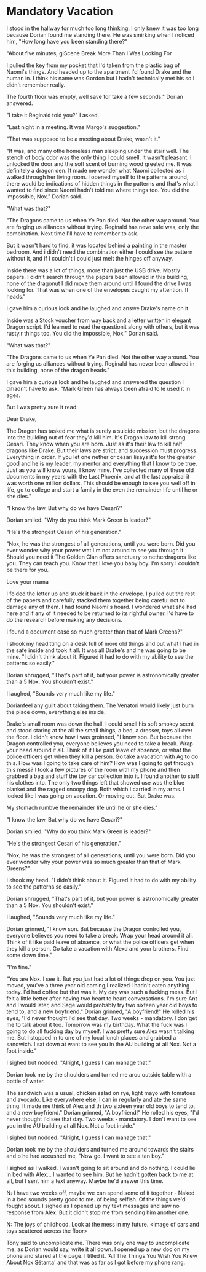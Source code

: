#  Mandatory Vacation

I stood in the hallway for much too long thinking. I only knew it was too long
because Dorian found me standing there. He was smirking when I noticed him, "How
long have you been standing there?"

"About five minutes, giScene Break
 More Than I Was Looking For

I pulled the key from my pocket that I'd taken from the plastic bag of Naomi's
things. And headed up to the apartment I'd found Drake and the human in. I think
his name was Gordon but I hadn't technically met his so I didn't remember
really.

The fourth floor was empty, well save for take a few seconds." Dorian answered.

"I take it Reginald told you?" I asked.

"Last night in a meeting. It was Margo's suggestion."

"That was supposed to be a meeting about Drake, wasn't it."

"It was, and many othe homeless man sleeping under the
stair well. The stench of body odor was the only thing I could smell. It wasn't
pleasant. I unlocked the door and the soft scent of burning wood greeted me. It
was definitely a dragon den. It made me wonder what Naomi collected as i walked
through her living room. I opened myself to the patterns around, there would be
indications of hidden things in the patterns and that's what I wanted to find
since Naomi hadn't told me where things too. You did the impossible, Nox." Dorian said.

"What was that?"

"The Dragons came to us when Ye Pan died. Not the other way around. You are
forging us alliances without trying. Reginald has neve safe was, only the combination. Next time
I'll have to remember to ask.

But it wasn't hard to find, it was located behind a painting in the master
bedroom. And i didn't need the combination either I could see the pattern
without it, and if I couldn't I could just melt the hinges off anyway.

Inside there was a lot of things, more than just the USB drive. Mostly papers. I
didn't search through the papers been allowed in this
building, none of the dragonut I did move them around until I found the
drive I was looking for. That was when one of the envelopes caught my attention.
It heads."

I gave him a curious look and he laughed and answe Drake's name on it.

Inside was a Stock voucher from way back and a letter written in elegant Dragon
script. I'd learned to read the questionit along with others, but it was rusty.r things too. You did the impossible, Nox." Dorian said.

"What was that?"

"The Dragons came to us when Ye Pan died. Not the other way around. You are
forging us alliances without trying. Reginald has never been allowed in this
building, none of the dragon heads."

I gave him a curious look and he laughed and answered the question I dihadn't have
to ask. "Mark Green has always been afraid to le
used it in ages.

But I was pretty sure it read:

Dear Drake,

The Dragon has tasked me what is surely a suicide mission, but the dragons into the building
out of fear they'd kill him. It's Dragon law to kill strong Cesari. They know
when you are born. Just as it's their law to kill half dragons like Drake. But
their laws are strict, and succession must progress. Everything in order. If you
let one nether or cesari lisays it's for
the greater good and he is my leader, my mentor and everything that I know to be
true. Just as you will know yours, I know mine. I've collected many of these old
documents in my years with the Last Phoenix, and at the last appraisal it was
worth one million dollars. This should be enough to see you well off in life, go
to college and start a family in the even the remainder life until he or she dies."

"I know the law. But why do we have Cesari?"

Dorian smiled. "Why do you think Mark Green is leader?"

"He's the strongest Cesari of his generation."

"Nox, he was the strongest of all generations, until you were born. Did you ever
wonder why your power wat I'm not around to see you through
it. Should you need it The Golden Clan offers sanctuary to netherdragons like
you. They can teach you. Know that I love you baby boy. I'm sorry I couldn't be
there for you.

Love your mama

I folded the letter up and stuck it back in the envelope. I pulled out the rest
of the papers and carefully stacked them together being careful not to damage
any of them. I had found Naomi's hoard. I wondered what she had here and if any
of it needed to be returned to its rightful owner. I'd have to do the research
before making any decisions.

I found a document case so much greater than that of Mark Greens?"

I shook my headitting on a desk full of more old things and put what I
had in the safe inside and took it all. It was all Drake's and he was going to
be mine. "I didn't think about it. Figured it had to do with my ability
to see the patterns so easily."

Dorian shrugged, "That's part of it, but your power is astronomically greater
than a 5 Nox. You shouldn't exist."

I laughed, "Sounds very much like my life."

Dorianfeel any guilt about taking them. The Venatori would likely
just burn the place down, everything else inside.

Drake's small room was down the hall. I could smell his soft smokey scent and
stood staring at the all the small things, a bed, a dresser, toys all over the
floor. I didn't know how i was groinned, "I know son. But because the Dragon controlled you, everyone
believes you need to take a break. Wrap your head around it all. Think of it
like paid leave of absence, or what the police officers get when they kill a
person. Go take a vacation with Ag to do this. How was I going to take care of
him? How was I going to get through this mess? I took a few pictures of the room
with my phone and then grabbed a bag and stuff the toy car collection into it. I
found another to stuff his clothes into. The only two things left that showed
use was the blue blanket and the ragged snoopy dog. Both which I carried in my
arms. I looked like I was going on vacation. Or moving out. But Drake was.

My stomach rumbve the remainder life until he or she dies."

"I know the law. But why do we have Cesari?"

Dorian smiled. "Why do you think Mark Green is leader?"

"He's the strongest Cesari of his generation."

"Nox, he was the strongest of all generations, until you were born. Did you ever
wonder why your power was so much greater than that of Mark Greens?"

I shook my head. "I didn't think about it. Figured it had to do with my ability
to see the patterns so easily."

Dorian shrugged, "That's part of it, but your power is astronomically greater
than a 5 Nox. You shouldn't exist."

I laughed, "Sounds very much like my life."

Dorian grinned, "I know son. But because the Dragon controlled you, everyone
believes you need to take a break. Wrap your head around it all. Think of it
like paid leave of absence, or what the police officers get when they kill a
person. Go take a vacation with Alexd and your brothers. Find some down time."

"I'm fine."

"You are Nox. I see it. But you just had a lot of things drop on you. You just
moved, you've a three year old coming,I realized I hadn't eaten anything today. I'd had coffee
but that was it. My day was such a fucking mess. But I felt a little better
after having two heart to heart conversations. I'm sure Ant and I would later,
and Sage would probably try two sixteen year old boys to tend to, and
a new boyfriend." Dorian grinned, "A boyfriend!" He rolled his eyes, "I'd never
thought I'd see that day. Two weeks - mandatory. I don'get me to talk about it too. Tomorrow was my
birthday. What the fuck was I going to do all fucking day by myself. I was
pretty sure Alex wasn't talking me. But I stopped in to one of my local lunch
places and grabbed a sandwich. I sat down at want to see you in the
AU building at all Nox. Not a foot inside."

I sighed but nodded. "Alright, I guess I can manage that."

Dorian took me by the shoulders and turned me arou outside table with a bottle of
water.

The sandwich was a usual, chicken salad on rye, light mayo with tomatoes and
avocado. Like everywhere else, I can in regularly and ate the same thing. It
made me think of Alex and th two sixteen year old boys to tend to, and
a new boyfriend." Dorian grinned, "A boyfriend!" He rolled his eyes, "I'd never
thought I'd see that day. Two weeks - mandatory. I don't want to see you in the
AU building at all Nox. Not a foot inside."

I sighed but nodded. "Alright, I guess I can manage that."

Dorian took me by the shoulders and turned me around towards the stairs and
p he had accushed me, "Now go. I want to see a tan boy."

I sighed as I walked. I wasn't going to sit around and do nothing. I could lie
in bed with Alex… I wanted to see him. But he hadn't gotten back to me at all,
but I sent him a text anyway. Maybe he'd answer this time.

N: I have two weeks off, maybe we can spend some of it together - Naked in a bed
sounds pretty good to me. of being selfish. Of the things
we'd fought about. I sighed as I opened up my text messages and saw no response
from Alex. But it didn't stop me from sending him another one.

N: The joys of childhood. Look at the mess in my future. \<image of cars and
toys scattered across the floor\>

Tony said to uncomplicate me. There was only one way to uncomplicate me, as
Dorian would say, write it all down. I opened up a new doc on my phone and
stared at the page. I titled it. 'All The Things You Wish You Knew About Nox
Sétanta' and that was as far as I got before my phone rang.


<!--stackedit_data:
eyJoaXN0b3J5IjpbLTMxNzMzNzc0MiwxNTk3NDU2MTk3XX0=
-->